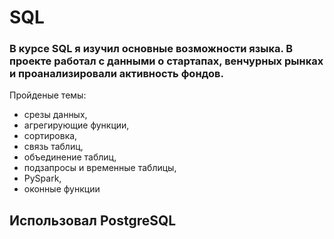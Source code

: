 # SQL

### В курсе SQL я изучил основные возможности языка. В проекте работал с данными о стартапах, венчурных рынках и проанализировали активность фондов.

Пройденые темы:
- срезы данных, 
- агрегирующие функции, 
- сортировка, 
- связь таблиц, 
- объединение таблиц, 
- подзапросы и временные таблицы, 
- PySpark, 
- оконные функции

## Использовал PostgreSQL
